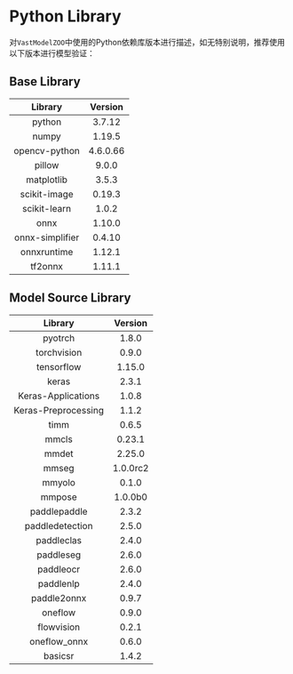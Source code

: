 # Python Library

对`VastModelZOO`中使用的Python依赖库版本进行描述，如无特别说明，推荐使用以下版本进行模型验证：


## Base Library

|   Library   |    Version   |
|:---------:|:---------:|
| python    | 3.7.12       |
| numpy  | 1.19.5      |
| opencv-python | 4.6.0.66      |
| pillow | 9.0.0      |
| matplotlib | 3.5.3      |
| scikit-image | 0.19.3      |
| scikit-learn | 1.0.2      |
| onnx| 1.10.0          |
| onnx-simplifier |  0.4.10      |
| onnxruntime | 1.12.1      |
| tf2onnx | 1.11.1      |


## Model Source Library


|   Library   |    Version   |
|:---------:|:---------:|
| pyotrch    | 1.8.0       |
| torchvision| 0.9.0      |
| tensorflow | 1.15.0      |
| keras| 2.3.1|
| Keras-Applications | 1.0.8| 
| Keras-Preprocessing| 1.1.2| 
| timm| 0.6.5      |
| mmcls| 0.23.1      |
| mmdet| 2.25.0      |
| mmseg| 1.0.0rc2      |
| mmyolo| 0.1.0      |
| mmpose| 1.0.0b0      |
| paddlepaddle| 2.3.2      |
| paddledetection|  2.5.0      |
| paddleclas |  2.4.0      |
| paddleseg |  2.6.0      |
| paddleocr |  2.6.0      |
| paddlenlp |  2.4.0      |
| paddle2onnx |  0.9.7      |
| oneflow |  0.9.0      |
| flowvision |  0.2.1      |
| oneflow_onnx |  0.6.0      |
| basicsr | 1.4.2      |
